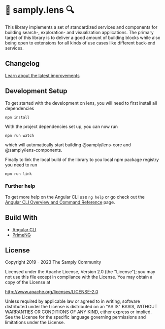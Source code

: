 # 🔎 samply.lens 🔍 

This library implements a set of standardized services and components for building search-, exploration- and visualization applications.
The primary target of this library is to deliver a good amount of building blocks while also being open to extensions for all kinds of use cases like different back-end services.


## Changelog
[Learn about the latest improvements][changelog]

## Development Setup

To get started with the development on lens, you will need to first install all dependencies
``` shell
npm install
```

With the project dependencies set up, you can now run

``` shell
npm run watch
```

which will automatically start building @samply/lens-core and @samply/lens-components. 

Finally to link the local build of the library to you local npm package registry you need to run

``` shell
npm run link
```

### Further help
To get more help on the Angular CLI use `ng help` or go check out the [Angular CLI Overview and Command Reference](https://angular.io/cli) page.

## Build With
- [Angular CLI](https://github.com/angular/angular-cli)
- [PrimeNG](https://www.primefaces.org/primeng)


[changelog]: CHANGELOG.md
[contributing]: CONTRIBUTING.md


## License

Copyright 2019 - 2023 The Samply Community

Licensed under the Apache License, Version 2.0 (the "License"); you may not use this file except in compliance with the License. You may obtain a copy of the License at

http://www.apache.org/licenses/LICENSE-2.0

Unless required by applicable law or agreed to in writing, software distributed under the License is distributed on an "AS IS" BASIS, WITHOUT WARRANTIES OR CONDITIONS OF ANY KIND, either express or implied. See the License for the specific language governing permissions and limitations under the License.
